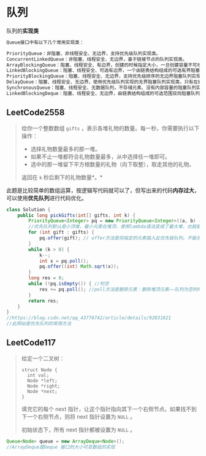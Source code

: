 # 队列

队列的**实现类**

```java
Queue接口中有以下几个常用实现类：

PriorityQueue：非阻塞、非线程安全、无边界，支持优先级队列实现类。
ConcurrentLinkedQueue：非阻塞、线程安全、无边界，基于链接节点的队列实现类。
ArrayBlockingQueue：阻塞、线程安全、有边界，创建的时候指定大小，一旦创建容量不可改变实现类，默认是不保证线程的公平性，不允许向队列中插入null元素。
LinkedBlockingQueue：阻塞、线程安全、可选有边界，一个由链表结构组成的可选有界阻塞队列实现类，如果未指定容量，那么容量将等 Integer.MAX_VALUE。
PriorityBlockingQueue：阻塞、线程安全、无边界，支持优先级排序的无边界阻塞队列实现类。
DelayQueue：阻塞、线程安全、无边界，使用优先级队列实现的无界阻塞队列实现类，只有在延迟期满时才能从中提取元素。
SynchronousQueue：阻塞、线程安全、无数据队列，不存储元素、没有内部容量的阻塞队列实现类。
LinkedBlockingDeque：阻塞、线程安全、无边界，由链表结构组成的可选范围双向阻塞队列实现类，如果未指定容量，那么容量将等于 Integer.MAX_VALUE
```



## LeetCode2558

> 给你一个整数数组 `gifts` ，表示各堆礼物的数量。每一秒，你需要执行以下操作：
>
> - 选择礼物数量最多的那一堆。
> - 如果不止一堆都符合礼物数量最多，从中选择任一堆即可。
> - 选中的那一堆留下平方根数量的礼物（向下取整），取走其他的礼物。
>
> 返回在 `k` 秒后剩下的礼物数量*。*

此题是比较简单的数组运算，按逻辑写代码就可以了，但写出来的代码**内存过大**，可以使用**优先队列**进行代码优化。

```java
class Solution {
    public long pickGifts(int[] gifts, int k) {
        PriorityQueue<Integer> pq = new PriorityQueue<Integer>((a, b) -> b - a);
        //优先队列默认是小顶堆，最小元素在堆顶，使用lambda语法变成了最大堆，也就是说根据优先级的关系栈顶的数字永远是最大的
        for (int gift : gifts) {
            pq.offer(gift); // offer方法是将指定的元素插入此优先级队列。不能添加null元素。
        }
        while (k > 0) {
            k--;
            int x = pq.poll();
            pq.offer((int) Math.sqrt(x));
        }
        long res = 0;
        while (!pq.isEmpty()) { //判空
            res += pq.poll(); //poll方法是删除元素：删除堆顶元素——队列为空的时候返回null
        }
        return res;
    }
}
//https://blog.csdn.net/qq_43776742/article/details/92831821
//此网站是优先队列的常用方法
```

## LeetCode117

> 给定一个二叉树：
>
> ```
> struct Node {
>   int val;
>   Node *left;
>   Node *right;
>   Node *next;
> }
> ```
>
> 填充它的每个 next 指针，让这个指针指向其下一个右侧节点。如果找不到下一个右侧节点，则将 next 指针设置为 `NULL` 。
>
> 初始状态下，所有 next 指针都被设置为 `NULL` 。

```java
Queue<Node> queue = new ArrayDeque<Node>();
//ArrayDeque是Deque 接口的大小可变数组的实现
```

